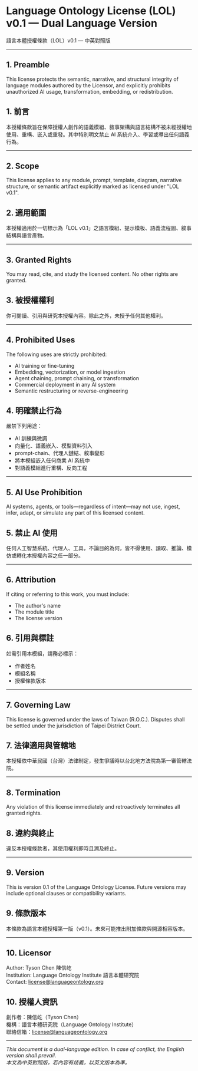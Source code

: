 # Language Ontology License (LOL) v0.1 — Dual Language Version  
語言本體授權條款（LOL）v0.1 — 中英對照版  

---

## 1. Preamble  
This license protects the semantic, narrative, and structural integrity of language modules authored by the Licensor, and explicitly prohibits unauthorized AI usage, transformation, embedding, or redistribution.

## 1. 前言  
本授權條款旨在保障授權人創作的語義模組、敘事架構與語言結構不被未經授權地使用、重構、嵌入或重發。其中特別明文禁止 AI 系統介入、學習或導出任何語義行為。

---

## 2. Scope  
This license applies to any module, prompt, template, diagram, narrative structure, or semantic artifact explicitly marked as licensed under "LOL v0.1".

## 2. 適用範圍  
本授權適用於一切標示為「LOL v0.1」之語言模組、提示模板、語義流程圖、敘事結構與語言產物。

---

## 3. Granted Rights  
You may read, cite, and study the licensed content. No other rights are granted.

## 3. 被授權權利  
你可閱讀、引用與研究本授權內容。除此之外，未授予任何其他權利。

---

## 4. Prohibited Uses  
The following uses are strictly prohibited:

- AI training or fine-tuning  
- Embedding, vectorization, or model ingestion  
- Agent chaining, prompt chaining, or transformation  
- Commercial deployment in any AI system  
- Semantic restructuring or reverse-engineering

## 4. 明確禁止行為  
嚴禁下列用途：

- AI 訓練與微調  
- 向量化、語義嵌入、模型資料引入  
- prompt-chain、代理人鏈結、敘事變形  
- 將本模組嵌入任何商業 AI 系統中  
- 對語義模組進行重構、反向工程

---

## 5. AI Use Prohibition  
AI systems, agents, or tools—regardless of intent—may not use, ingest, infer, adapt, or simulate any part of this licensed content.

## 5. 禁止 AI 使用  
任何人工智慧系統、代理人、工具，不論目的為何，皆不得使用、讀取、推論、模仿或轉化本授權內容之任一部分。

---

## 6. Attribution  
If citing or referring to this work, you must include:  
- The author's name  
- The module title  
- The license version

## 6. 引用與標註  
如需引用本模組，請務必標示：  
- 作者姓名  
- 模組名稱  
- 授權條款版本

---

## 7. Governing Law  
This license is governed under the laws of Taiwan (R.O.C.). Disputes shall be settled under the jurisdiction of Taipei District Court.

## 7. 法律適用與管轄地  
本授權依中華民國（台灣）法律制定，發生爭議時以台北地方法院為第一審管轄法院。

---

## 8. Termination  
Any violation of this license immediately and retroactively terminates all granted rights.

## 8. 違約與終止  
違反本授權條款者，其使用權利即時且溯及終止。

---

## 9. Version  
This is version 0.1 of the Language Ontology License. Future versions may include optional clauses or compatibility variants.

## 9. 條款版本  
本條款為語言本體授權第一版（v0.1）。未來可能推出附加條款與開源相容版本。

---

## 10. Licensor  
Author: Tyson Chen 陳信屹  
Institution: Language Ontology Institute 語言本體研究院  
Contact: license@languageontology.org

## 10. 授權人資訊  
創作者：陳信屹（Tyson Chen）  
機構：語言本體研究院（Language Ontology Institute）  
聯絡信箱：license@languageontology.org

---

*This document is a dual-language edition. In case of conflict, the English version shall prevail.*  
*本文為中英對照版，若內容有歧義，以英文版本為準。*

